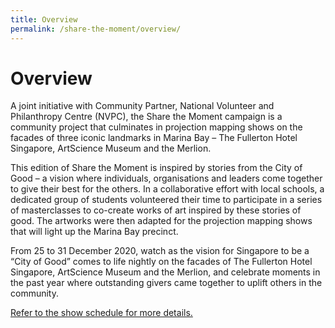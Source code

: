 ```yaml
---
title: Overview
permalink: /share-the-moment/overview/
---
```


# Overview

A joint initiative with Community Partner, National Volunteer and Philanthropy Centre (NVPC), the Share the Moment campaign is a community project that culminates in projection mapping shows on the facades of three iconic landmarks in Marina Bay – The Fullerton Hotel Singapore, ArtScience Museum and the Merlion. 

This edition of Share the Moment is inspired by stories from the City of Good – a vision where individuals, organisations and leaders come together to give their best for the others. In a collaborative effort with local schools, a dedicated group of students volunteered their time to participate in a series of masterclasses to co-create works of art inspired by these stories of good. The artworks were then adapted for the projection mapping shows that will light up the Marina Bay precinct.  

From 25 to 31 December 2020, watch as the vision for Singapore to be a “City of Good” comes to life nightly on the facades of The Fullerton Hotel Singapore, ArtScience Museum and the Merlion, and celebrate moments in the past year where outstanding givers came together to uplift others in the community.

[Refer to the show schedule for more details.][show]

[show]: /share-the-moment/projection-show-schedule/


